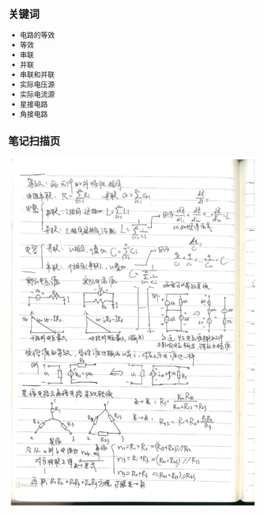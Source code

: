 ## 关键词
- 电路的等效
- 等效
- 串联
- 并联
- 串联和并联
- 实际电压源
- 实际电流源
- 星接电路
- 角接电路

## 笔记扫描页
![第50页](./images/page_50.png)
